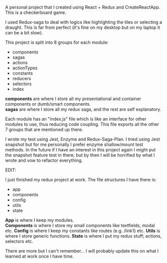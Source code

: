 A personal project that I created using React + Redux and CreateReactApp.
This is a checkerboard game.

I used Redux-saga to deal with logics like highlighting the tiles or selecting a draught. This is far from perfect (it's fine on my desktop but on my laptop it can be a bit slow).

This project is split into 8 groups for each module:
- components
- sagas
- actions
- actionTypes
- constants
- reducers
- selectors
- index

<strong>components</strong> are where I store all my presentational and container components or dumb/smart components. <br />
<strong>sagas</strong> are where I store all my redux saga, and the rest are self explanatory.

Each module has an "index.js" file which is like an interface for other modules to use, thus reducing code coupling. This file exports all the other 7 groups that are mentioned up there.

I wrote my test using Jest, Enzyme and Redux-Saga-Plan. I tried using Jest snapshot but for me personally I prefer enzyme shallow/mount test methods. In the future if I have an interest in this project again I might put the snapshot feature test in there; but by then I will be horrified by what I wrote and vow to refactor everything.

EDIT:

I just finished my redux project at work. The file structures I have there is:
- app
- components
- config
- utils
- state

<strong>App</strong> is where I keep my modules. <br />
<strong>Components</strong> is where I store my small components like textfields, modal etc.
<strong>Config</strong> is where I keep my constants like routes (e.g. /link1) etc.
<strong>Utils</strong> is where I store generic functions.
<strong>State</strong> is where I put my redux stuff; actions, selectors etc.

There are more but I can't remember... I will probably update this on what I learned at work once I have time.
